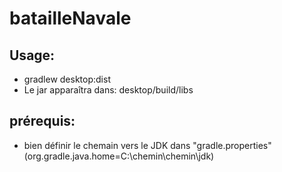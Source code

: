 # batailleNavale

## Usage:
- gradlew desktop:dist
- Le jar apparaîtra dans: desktop/build/libs

## prérequis:
- bien définir le chemain vers le JDK dans "gradle.properties" (org.gradle.java.home=C:\\chemin\\chemin\\jdk)
 
